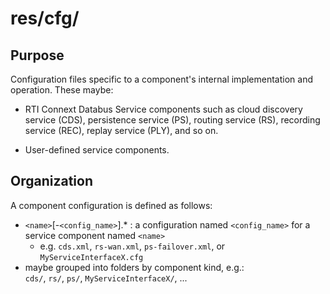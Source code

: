 # res/cfg/

## Purpose

Configuration files specific to a component's internal implementation and operation. These maybe:

- RTI Connext Databus Service components such as cloud discovery service (CDS), persistence service (PS), routing service (RS), recording service (REC), replay service (PLY), and so on.

- User-defined service components.

## Organization

A component configuration is defined as follows:

 - `<name>`[-`<config_name>`].* :  a configuration named `<config_name>` for a service component named `<name>`
   - e.g. `cds.xml`, `rs-wan.xml`, `ps-failover.xml`, or `MyServiceInterfaceX.cfg`
- maybe grouped into folders by component kind, e.g.:  
  `cds/`, `rs/`, `ps/`, `MyServiceInterfaceX/`, ...